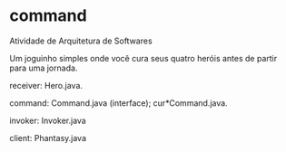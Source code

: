 # command
Atividade de Arquitetura de Softwares

Um joguinho simples onde você cura seus quatro heróis antes de partir para uma jornada.

receiver:
Hero.java.

command:
Command.java (interface);
cur*Command.java.

invoker:
Invoker.java

client:
Phantasy.java
